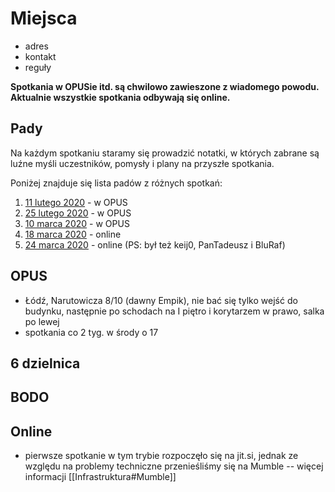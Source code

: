 # Miejsca

- adres
- kontakt
- reguły

**Spotkania w OPUSie itd. są chwilowo zawieszone z wiadomego powodu. Aktualnie wszystkie spotkania odbywają się online.**

## Pady

Na każdym spotkaniu staramy się prowadzić notatki, w których zabrane są luźne myśli uczestników, pomysły i plany na przyszłe spotkania.

Poniżej znajduje się lista padów z różnych spotkań:

1. [11 lutego 2020](https://hastebin.com/raw/fefahuyoce) - w OPUS
2. [25 lutego 2020](https://hastebin.com/raw/jijajesova) - w OPUS
3. [10 marca 2020](https://hastebin.com/raw/saxidohose) - w OPUS
4. [18 marca 2020](https://hastebin.com/raw/urixigifon) - online
5. [24 marca 2020](https://hastebin.com/raw/itikifijow) - online (PS: był też keij0, PanTadeusz i BluRaf)

## OPUS
* Łódź, Narutowicza 8/10 (dawny Empik), nie bać się tylko wejść do budynku, następnie po schodach na I piętro i korytarzem w prawo, salka po lewej
* spotkania co 2 tyg. w środy o 17

## 6 dzielnica

## BODO

## Online

* pierwsze spotkanie w tym trybie rozpoczęło się na jit.si, jednak ze względu na problemy techniczne przenieśliśmy się na Mumble -- więcej informacji [[Infrastruktura#Mumble]]
